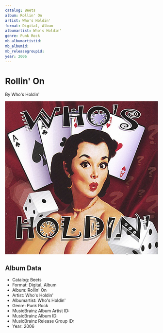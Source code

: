 ```yaml
---
catalog: Beets
album: Rollin' On
artist: Who's Holdin'
format: Digital, Album
albumartist: Who's Holdin'
genre: Punk Rock
mb_albumartistid: 
mb_albumid: 
mb_releasegroupid: 
year: 2006
---
```


# Rollin' On

By Who's Holdin'

![](../../assets/beetscovers/Whos_Holdin-Rollin_On.jpg)

## Album Data

- Catalog: Beets
- Format: Digital, Album
- Album: Rollin' On
- Artist: Who's Holdin'
- Albumartist: Who's Holdin'
- Genre: Punk Rock
- MusicBrainz Album Artist ID: 
- MusicBrainz Album ID: 
- MusicBrainz Release Group ID: 
- Year: 2006

